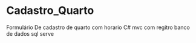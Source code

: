 # Cadastro_Quarto

Formulário De cadastro de quarto com  horario C# mvc com regitro banco de dados  sql serve
